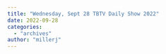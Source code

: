 ```yaml
---
title: "Wednesday, Sept 28 TBTV Daily Show 2022"
date: 2022-09-28
categories: 
  - "archives"
author: "millerj"
---
```



